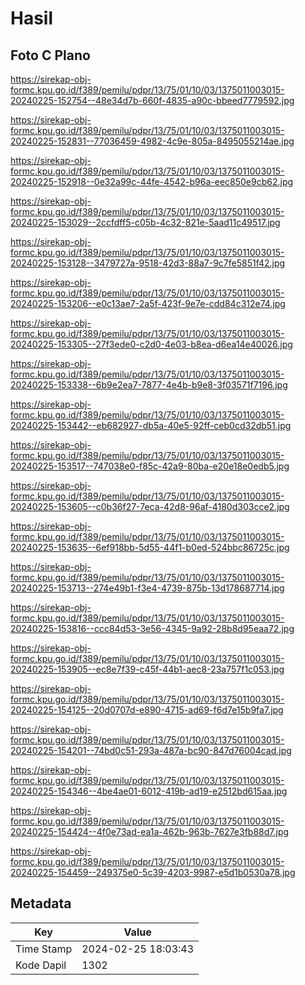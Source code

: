 # Hasil

## Foto C Plano

https://sirekap-obj-formc.kpu.go.id/f389/pemilu/pdpr/13/75/01/10/03/1375011003015-20240225-152754--48e34d7b-660f-4835-a90c-bbeed7779592.jpg

https://sirekap-obj-formc.kpu.go.id/f389/pemilu/pdpr/13/75/01/10/03/1375011003015-20240225-152831--77036459-4982-4c9e-805a-8495055214ae.jpg

https://sirekap-obj-formc.kpu.go.id/f389/pemilu/pdpr/13/75/01/10/03/1375011003015-20240225-152918--0e32a99c-44fe-4542-b96a-eec850e9cb62.jpg

https://sirekap-obj-formc.kpu.go.id/f389/pemilu/pdpr/13/75/01/10/03/1375011003015-20240225-153029--2ccfdff5-c05b-4c32-821e-5aad11c49517.jpg

https://sirekap-obj-formc.kpu.go.id/f389/pemilu/pdpr/13/75/01/10/03/1375011003015-20240225-153128--3479727a-9518-42d3-88a7-9c7fe5851f42.jpg

https://sirekap-obj-formc.kpu.go.id/f389/pemilu/pdpr/13/75/01/10/03/1375011003015-20240225-153206--e0c13ae7-2a5f-423f-9e7e-cdd84c312e74.jpg

https://sirekap-obj-formc.kpu.go.id/f389/pemilu/pdpr/13/75/01/10/03/1375011003015-20240225-153305--27f3ede0-c2d0-4e03-b8ea-d6ea14e40026.jpg

https://sirekap-obj-formc.kpu.go.id/f389/pemilu/pdpr/13/75/01/10/03/1375011003015-20240225-153338--6b9e2ea7-7877-4e4b-b9e8-3f03571f7196.jpg

https://sirekap-obj-formc.kpu.go.id/f389/pemilu/pdpr/13/75/01/10/03/1375011003015-20240225-153442--eb682927-db5a-40e5-92ff-ceb0cd32db51.jpg

https://sirekap-obj-formc.kpu.go.id/f389/pemilu/pdpr/13/75/01/10/03/1375011003015-20240225-153517--747038e0-f85c-42a9-80ba-e20e18e0edb5.jpg

https://sirekap-obj-formc.kpu.go.id/f389/pemilu/pdpr/13/75/01/10/03/1375011003015-20240225-153605--c0b36f27-7eca-42d8-96af-4180d303cce2.jpg

https://sirekap-obj-formc.kpu.go.id/f389/pemilu/pdpr/13/75/01/10/03/1375011003015-20240225-153635--6ef918bb-5d55-44f1-b0ed-524bbc86725c.jpg

https://sirekap-obj-formc.kpu.go.id/f389/pemilu/pdpr/13/75/01/10/03/1375011003015-20240225-153713--274e49b1-f3e4-4739-875b-13d178687714.jpg

https://sirekap-obj-formc.kpu.go.id/f389/pemilu/pdpr/13/75/01/10/03/1375011003015-20240225-153816--ccc84d53-3e56-4345-9a92-28b8d95eaa72.jpg

https://sirekap-obj-formc.kpu.go.id/f389/pemilu/pdpr/13/75/01/10/03/1375011003015-20240225-153905--ec8e7f39-c45f-44b1-aec8-23a757f1c053.jpg

https://sirekap-obj-formc.kpu.go.id/f389/pemilu/pdpr/13/75/01/10/03/1375011003015-20240225-154125--20d0707d-e890-4715-ad69-f6d7e15b9fa7.jpg

https://sirekap-obj-formc.kpu.go.id/f389/pemilu/pdpr/13/75/01/10/03/1375011003015-20240225-154201--74bd0c51-293a-487a-bc90-847d76004cad.jpg

https://sirekap-obj-formc.kpu.go.id/f389/pemilu/pdpr/13/75/01/10/03/1375011003015-20240225-154346--4be4ae01-6012-419b-ad19-e2512bd615aa.jpg

https://sirekap-obj-formc.kpu.go.id/f389/pemilu/pdpr/13/75/01/10/03/1375011003015-20240225-154424--4f0e73ad-ea1a-462b-963b-7627e3fb88d7.jpg

https://sirekap-obj-formc.kpu.go.id/f389/pemilu/pdpr/13/75/01/10/03/1375011003015-20240225-154459--249375e0-5c39-4203-9987-e5d1b0530a78.jpg


## Metadata

| Key        | Value               |
| ---------- | ------------------- |
| Time Stamp | 2024-02-25 18:03:43 |
| Kode Dapil | 1302                |



